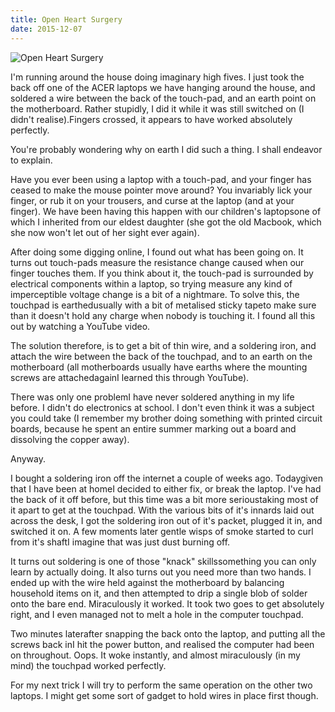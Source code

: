 ```yaml
---
title: Open Heart Surgery
date: 2015-12-07
---
```


![Open Heart Surgery](https://source.unsplash.com/9ZQzrLWV52M/1600x900)

I'm running around the house doing imaginary high fives. I just took the back off one of the ACER laptops we have hanging around the house, and soldered a wire between the back of the touch-pad, and an earth point on the motherboard. Rather stupidly, I did it while it was still switched on (I didn't realise).Fingers crossed, it appears to have worked absolutely perfectly.

You're probably wondering why on earth I did such a thing. I shall endeavor to explain.

Have you ever been using a laptop with a touch-pad, and your finger has ceased to make the mouse pointer move around? You invariably lick your finger, or rub it on your trousers, and curse at the laptop (and at your finger). We have been having this happen with our children's laptopsone of which I inherited from our eldest daughter (she got the old Macbook, which she now won't let out of her sight ever again).

After doing some digging online, I found out what has been going on. It turns out touch-pads measure the resistance change caused when our finger touches them. If you think about it, the touch-pad is surrounded by electrical components within a laptop, so trying measure any kind of imperceptible voltage change is a bit of a nightmare. To solve this, the touchpad is earthedusually with a bit of metalised sticky tapeto make sure than it doesn't hold any charge when nobody is touching it. I found all this out by watching a YouTube video.

The solution therefore, is to get a bit of thin wire, and a soldering iron, and attach the wire between the back of the touchpad, and to an earth on the motherboard (all motherboards usually have earths where the mounting screws are attachedagainI learned this through YouTube).

There was only one problemI have never soldered anything in my life before. I didn't do electronics at school. I don't even think it was a subject you could take (I remember my brother doing something with printed circuit boards, because he spent an entire summer marking out a board and dissolving the copper away).

Anyway.

I bought a soldering iron off the internet a couple of weeks ago. Todaygiven that I have been at homeI decided to either fix, or break the laptop. I've had the back of it off before, but this time was a bit more serioustaking most of it apart to get at the touchpad. With the various bits of it's innards laid out across the desk, I got the soldering iron out of it's packet, plugged it in, and switched it on. A few moments later gentle wisps of smoke started to curl from it's shaftI imagine that was just dust burning off.

It turns out soldering is one of those "knack" skillssomething you can only learn by actually doing. It also turns out you need more than two hands. I ended up with the wire held against the motherboard by balancing household items on it, and then attempted to drip a single blob of solder onto the bare end. Miraculously it worked. It took two goes to get absolutely right, and I even managed not to melt a hole in the computer touchpad.

Two minutes laterafter snapping the back onto the laptop, and putting all the screws back inI hit the power button, and realised the computer had been on throughout. Oops. It woke instantly, and almost miraculously (in my mind) the touchpad worked perfectly.

For my next trick I will try to perform the same operation on the other two laptops. I might get some sort of gadget to hold wires in place first though.